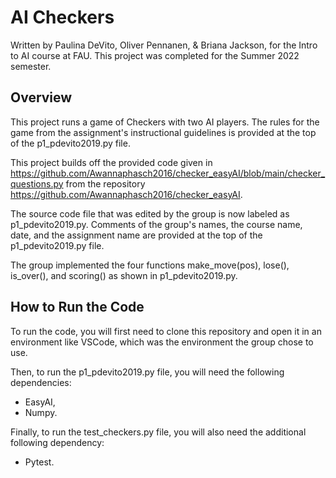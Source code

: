 # AI Checkers

Written by Paulina DeVito, Oliver Pennanen, & Briana Jackson, for the Intro to AI course at FAU. This project was completed for the Summer 2022 semester. 


## Overview

This project runs a game of Checkers with two AI players. The rules for the game from the assignment's instructional guidelines is provided at the top of the p1_pdevito2019.py file. 

This project builds off the provided code given in https://github.com/Awannaphasch2016/checker_easyAI/blob/main/checker_questions.py from the repository https://github.com/Awannaphasch2016/checker_easyAI. 

The source code file that was edited by the group is now labeled as p1_pdevito2019.py. Comments of the group's names, the course name, date, and the assignment name are provided at the top of the p1_pdevito2019.py file. 

The group implemented the four functions make_move(pos), lose(), is_over(), and scoring() as shown in p1_pdevito2019.py. 


## How to Run the Code

To run the code, you will first need to clone this repository and open it in an environment like VSCode, which was the environment the group chose to use. 

Then, to run the p1_pdevito2019.py file, you will need the following dependencies:
+ EasyAI,
+ Numpy.

Finally, to run the test_checkers.py file, you will also need the additional following dependency:
+ Pytest.
